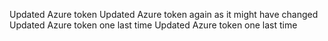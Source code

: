 Updated Azure token
Updated Azure token again as it might have changed
Updated Azure token one last time
Updated Azure token one last time
